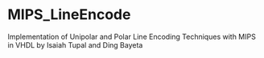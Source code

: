 # MIPS_LineEncode
Implementation of Unipolar and Polar Line Encoding Techniques with MIPS in VHDL
by Isaiah Tupal and Ding Bayeta
